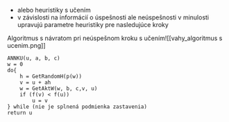 - alebo heuristiky s učením
- v závislosti na informácií o úspešnosti ale neúspešnosti v minulosti upravujú parametre heuristiky pre nasledujúce kroky

Algoritmus s návratom pri neúspešnom kroku s učením![[vahy_algoritmus s ucenim.png]]
```
ANNKU(u, a, b, c)
w = 0
do{
	h = GetRandomH(p(w))
	v = u + ah
	w = GetAktW(w, b, c,v, u)
	if (f(v) < f(u))
		u = v
} while (nie je splnená podmienka zastavenia)
return u
```
